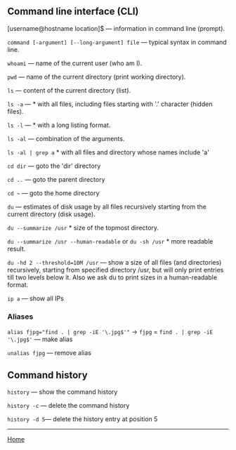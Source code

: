 ## Command line interface (CLI)

[username@hostname location]$ — information in command line (prompt).

``command [-argument] [--long-argument] file`` — typical syntax in command line.

``whoami`` — name of the current user (who am I).

``pwd`` — name of the current directory (print working directory).

``ls`` — content of the current directory (list).

``ls -a`` — * with all files, including files starting with '.' character (hidden files).

``ls -l`` — * with a long listing format.

``ls -al`` — combination of the arguments.

``ls -al | grep a`` * with all files and directory whose names include 'a'

``cd dir`` — goto the 'dir' directory

``cd ..`` — goto the parent directory

``cd ~`` — goto the home directory

``du`` — estimates of disk usage by all files recursively starting from the current directory (disk usage).

``du --summarize /usr`` * size of the topmost directory.

``du --summarize /usr --human-readable`` or ``du -sh /usr`` * more readable result.

``du -hd 2 --threshold=10M /usr`` — show a size of all files (and directories) recursively, starting from specified directory /usr, but will only print entries till two levels below it. Also we ask du to print sizes in a human-readable format.

``ip a`` — show all IPs


### Aliases

``alias fjpg="find . | grep -iE '\.jpg$'"`` -> ``fjpg`` = ``find . | grep -iE '\.jpg$'`` — make alias

``unalias fjpg`` — remove alias

## Command history

``history`` — show the command history

``history -c`` — delete the command history

``history -d 5``— delete the history entry at position 5



---
[Home](../README.md)
